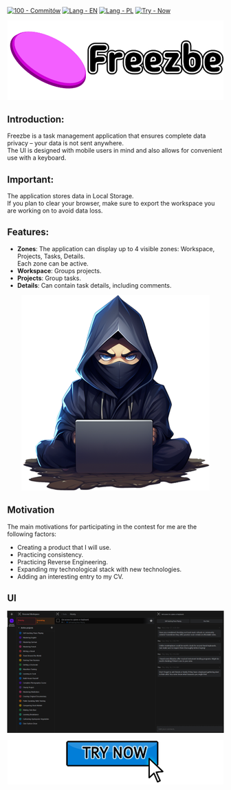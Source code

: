 [![100 - Commitów](https://img.shields.io/badge/100-Commitów-2ea44f)](https://100commitow.pl/)
[![Lang - EN](https://img.shields.io/badge/lang-en-2ea44f)](/README.md)
[![Lang - PL](https://img.shields.io/badge/lang-pl-2ea44f)](/README.PL.md)
[![Try - Now](https://img.shields.io/badge/try-now-2ea44f)](https://freezbe.pl/)

[![Freezbe](docs/readme/images/Freezbe_logo.png "Freezbe")](http://www.freezbe.pl/)

## Introduction:

Freezbe is a task management application that ensures complete data privacy – your data is not sent anywhere.<br>
The UI is designed with mobile users in mind and also allows for convenient use with a keyboard.

## Important:

The application stores data in Local Storage.<br>
If you plan to clear your browser, make sure to export the workspace you are working on to avoid data loss.

## Features:

-   **Zones**: The application can display up to 4 visible zones: Workspace, Projects, Tasks, Details.<br>
    Each zone can be active.
-   **Workspace**: Groups projects.
-   **Projects**: Group tasks.
-   **Details**: Can contain task details, including comments.

<p align="center">
 <img src="https://raw.githubusercontent.com/ArcticLeopard/Freezbe/main/docs/readme/images/Developer.png" />
</p>

## Motivation

The main motivations for participating in the contest for me are the following factors:

-   Creating a product that I will use.
-   Practicing consistency.
-   Practicing Reverse Engineering.
-   Expanding my technological stack with new technologies.
-   Adding an interesting entry to my CV.

## UI

[![UI](docs/readme/images/PreviewCurrentUserInterface.png "UI")](http://www.freezbe.pl/)

[![Freezbe](docs/readme/images/TryNow.png "Freezbe")](http://www.freezbe.pl/)
